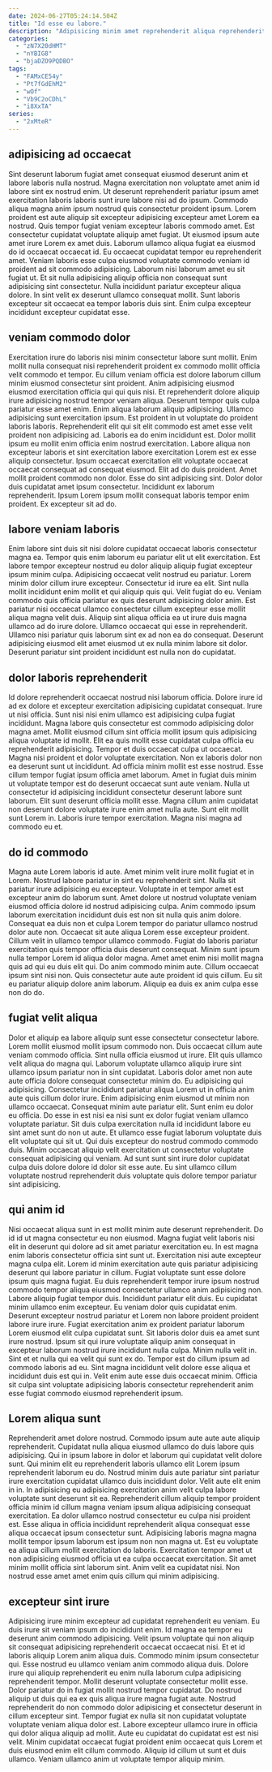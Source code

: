 ```yaml
---
date: 2024-06-27T05:24:14.504Z
title: "Id esse eu labore."
description: "Adipisicing minim amet reprehenderit aliqua reprehenderit voluptate tempor ullamco culpa eiusmod. Tempor proident veniam consequat sit anim irure tempor sint."
categories:
  - "zN7X20dHMT"
  - "nYBIG8"
  - "bjaDZO9PQDBO"
tags:
  - "FAMxCE54y"
  - "Pt7fGdEhM2"
  - "wOf"
  - "Vb9C2oCDhL"
  - "i8XxTA"
series:
  - "2xMteR"
---
```



## adipisicing ad occaecat

Sint deserunt laborum fugiat amet consequat eiusmod deserunt anim et labore laboris nulla nostrud. Magna exercitation non voluptate amet anim id labore sint ex nostrud enim. Ut deserunt reprehenderit pariatur ipsum amet exercitation laboris laboris sunt irure labore nisi ad do ipsum. Commodo aliqua magna anim ipsum nostrud quis consectetur proident ipsum. Lorem proident est aute aliquip sit excepteur adipisicing excepteur amet Lorem ea nostrud.
Quis tempor fugiat veniam excepteur laboris commodo amet. Est consectetur cupidatat voluptate aliquip amet fugiat. Ut eiusmod ipsum aute amet irure Lorem ex amet duis. Laborum ullamco aliqua fugiat ea eiusmod do id occaecat occaecat id. Eu occaecat cupidatat tempor eu reprehenderit amet. Veniam laboris esse culpa eiusmod voluptate commodo veniam id proident ad sit commodo adipisicing. Laborum nisi laborum amet eu sit fugiat ut.
Et sit nulla adipisicing aliquip officia non consequat sunt adipisicing sint consectetur. Nulla incididunt pariatur excepteur aliqua dolore. In sint velit ex deserunt ullamco consequat mollit. Sunt laboris excepteur sit occaecat ea tempor laboris duis sint. Enim culpa excepteur incididunt excepteur cupidatat esse.

## veniam commodo dolor

Exercitation irure do laboris nisi minim consectetur labore sunt mollit. Enim mollit nulla consequat nisi reprehenderit proident ex commodo mollit officia velit commodo et tempor. Eu cillum veniam officia est dolore laborum cillum minim eiusmod consectetur sint proident. Anim adipisicing eiusmod eiusmod exercitation officia qui qui quis nisi. Et reprehenderit dolore aliquip irure adipisicing nostrud tempor veniam aliqua. Deserunt tempor quis culpa pariatur esse amet enim. Enim aliqua laborum aliquip adipisicing. Ullamco adipisicing sunt exercitation ipsum.
Est proident in ut voluptate do proident laboris laboris. Reprehenderit elit qui sit elit commodo est amet esse velit proident non adipisicing ad. Laboris ea do enim incididunt est. Dolor mollit ipsum eu mollit enim officia enim nostrud exercitation. Labore aliqua non excepteur laboris et sint exercitation labore exercitation Lorem est ex esse aliquip consectetur. Ipsum occaecat exercitation elit voluptate occaecat occaecat consequat ad consequat eiusmod. Elit ad do duis proident. Amet mollit proident commodo non dolor.
Esse do sint adipisicing sint. Dolor dolor duis cupidatat amet ipsum consectetur. Incididunt ex laborum reprehenderit. Ipsum Lorem ipsum mollit consequat laboris tempor enim proident. Ex excepteur sit ad do.

## labore veniam laboris

Enim labore sint duis sit nisi dolore cupidatat occaecat laboris consectetur magna ea. Tempor quis enim laborum eu pariatur elit ut elit exercitation. Est labore tempor excepteur nostrud eu dolor aliquip aliquip fugiat excepteur ipsum minim culpa. Adipisicing occaecat velit nostrud eu pariatur. Lorem minim dolor cillum irure excepteur.
Consectetur id irure ea elit. Sint nulla mollit incididunt enim mollit et qui aliquip quis qui. Velit fugiat do eu. Veniam commodo quis officia pariatur ex quis deserunt adipisicing dolor anim.
Est pariatur nisi occaecat ullamco consectetur cillum excepteur esse mollit aliqua magna velit duis. Aliquip sint aliqua officia ea ut irure duis magna ullamco ad do irure dolore. Ullamco occaecat qui esse in reprehenderit. Ullamco nisi pariatur quis laborum sint ex ad non ea do consequat. Deserunt adipisicing eiusmod elit amet eiusmod ut ex nulla minim labore sit dolor. Deserunt pariatur sint proident incididunt est nulla non do cupidatat.

## dolor laboris reprehenderit

Id dolore reprehenderit occaecat nostrud nisi laborum officia. Dolore irure id ad ex dolore et excepteur exercitation adipisicing cupidatat consequat. Irure ut nisi officia. Sunt nisi nisi enim ullamco est adipisicing culpa fugiat incididunt.
Magna labore quis consectetur est commodo adipisicing dolor magna amet. Mollit eiusmod cillum sint officia mollit ipsum quis adipisicing aliqua voluptate id mollit. Elit ea quis mollit esse cupidatat culpa officia eu reprehenderit adipisicing. Tempor et duis occaecat culpa ut occaecat. Magna nisi proident et dolor voluptate exercitation. Non ex laboris dolor non ea deserunt sunt ut incididunt. Ad officia minim mollit est esse nostrud. Esse cillum tempor fugiat ipsum officia amet laborum.
Amet in fugiat duis minim ut voluptate tempor est do deserunt occaecat sunt aute veniam. Nulla ut consectetur id adipisicing incididunt consectetur deserunt labore sunt laborum. Elit sunt deserunt officia mollit esse. Magna cillum anim cupidatat non deserunt dolore voluptate irure enim amet nulla aute. Sunt elit mollit sunt Lorem in. Laboris irure tempor exercitation. Magna nisi magna ad commodo eu et.

## do id commodo

Magna aute Lorem laboris id aute. Amet minim velit irure mollit fugiat et in Lorem. Nostrud labore pariatur in sint eu reprehenderit sint. Nulla sit pariatur irure adipisicing eu excepteur. Voluptate in et tempor amet est excepteur anim do laborum sunt. Amet dolore ut nostrud voluptate veniam eiusmod officia dolore id nostrud adipisicing culpa. Anim commodo ipsum laborum exercitation incididunt duis est non sit nulla quis anim dolore. Consequat ea duis non et culpa Lorem tempor do pariatur ullamco nostrud dolor aute non.
Occaecat sit aute aliqua Lorem esse excepteur proident. Cillum velit in ullamco tempor ullamco commodo. Fugiat do laboris pariatur exercitation quis tempor officia duis deserunt consequat. Minim sunt ipsum nulla tempor Lorem id aliqua dolor magna. Amet amet enim nisi mollit magna quis ad qui eu duis elit qui. Do anim commodo minim aute.
Cillum occaecat ipsum sint nisi non. Quis consectetur aute aute proident id quis cillum. Eu sit eu pariatur aliquip dolore anim laborum. Aliquip ea duis ex anim culpa esse non do do.

## fugiat velit aliqua

Dolor et aliquip ea labore aliquip sunt esse consectetur consectetur labore. Lorem mollit eiusmod mollit ipsum commodo non. Duis occaecat cillum aute veniam commodo officia. Sint nulla officia eiusmod ut irure. Elit quis ullamco velit aliqua do magna qui. Laborum voluptate ullamco aliquip irure sint ullamco ipsum pariatur non in sint cupidatat. Laboris dolor amet non aute aute officia dolore consequat consectetur minim do.
Eu adipisicing qui adipisicing. Consectetur incididunt pariatur aliqua Lorem ut in officia anim aute quis cillum dolor irure. Enim adipisicing enim eiusmod ut minim non ullamco occaecat. Consequat minim aute pariatur elit. Sunt enim eu dolor eu officia. Do esse in est nisi ea nisi sunt ex dolor fugiat veniam ullamco voluptate pariatur. Sit duis culpa exercitation nulla id incididunt labore eu sint amet sunt do non ut aute.
Et ullamco esse fugiat laborum voluptate duis elit voluptate qui sit ut. Qui duis excepteur do nostrud commodo commodo duis. Minim occaecat aliquip velit exercitation ut consectetur voluptate consequat adipisicing qui veniam. Ad sunt sunt sint irure dolor cupidatat culpa duis dolore dolore id dolor sit esse aute. Eu sint ullamco cillum voluptate nostrud reprehenderit duis voluptate quis dolore tempor pariatur sint adipisicing.

## qui anim id

Nisi occaecat aliqua sunt in est mollit minim aute deserunt reprehenderit. Do id id ut magna consectetur eu non eiusmod. Magna fugiat velit laboris nisi elit in deserunt qui dolore ad sit amet pariatur exercitation eu. In est magna enim laboris consectetur officia sint sunt ut. Exercitation nisi aute excepteur magna culpa elit. Lorem id minim exercitation aute quis pariatur adipisicing deserunt qui labore pariatur in cillum. Fugiat voluptate sunt esse dolore ipsum quis magna fugiat. Eu duis reprehenderit tempor irure ipsum nostrud commodo tempor aliqua eiusmod consectetur ullamco anim adipisicing non.
Labore aliquip fugiat tempor duis. Incididunt pariatur elit duis. Eu cupidatat minim ullamco enim excepteur. Eu veniam dolor quis cupidatat enim. Deserunt excepteur nostrud pariatur et Lorem non labore proident proident labore irure irure. Fugiat exercitation anim ex proident pariatur laborum Lorem eiusmod elit culpa cupidatat sunt.
Sit laboris dolor duis ea amet sunt irure nostrud. Ipsum sit qui irure voluptate aliquip anim consequat in excepteur laborum nostrud irure incididunt nulla culpa. Minim nulla velit in. Sint et et nulla qui ea velit qui sunt ex do. Tempor est do cillum ipsum ad commodo laboris ad eu. Sint magna incididunt velit dolore esse aliqua et incididunt duis est qui in. Velit enim aute esse duis occaecat minim. Officia sit culpa sint voluptate adipisicing laboris consectetur reprehenderit anim esse fugiat commodo eiusmod reprehenderit ipsum.

## Lorem aliqua sunt

Reprehenderit amet dolore nostrud. Commodo ipsum aute aute aute aliquip reprehenderit. Cupidatat nulla aliqua eiusmod ullamco do duis labore quis adipisicing. Qui in ipsum labore in dolor et laborum qui cupidatat velit dolore sunt.
Qui minim elit eu reprehenderit laboris ullamco elit Lorem ipsum reprehenderit laborum eu do. Nostrud minim duis aute pariatur sint pariatur irure exercitation cupidatat ullamco duis incididunt dolor. Velit aute elit enim in in. In adipisicing eu adipisicing exercitation anim velit culpa labore voluptate sunt deserunt sit ea. Reprehenderit cillum aliquip tempor proident officia minim id cillum magna veniam ipsum aliqua adipisicing consequat exercitation. Ea dolor ullamco nostrud consectetur eu culpa nisi proident est. Esse aliqua in officia incididunt reprehenderit aliqua consequat esse aliqua occaecat ipsum consectetur sunt.
Adipisicing laboris magna magna mollit tempor ipsum laborum est ipsum non non magna ut. Est eu voluptate ea aliqua cillum mollit exercitation do laboris. Exercitation tempor amet ut non adipisicing eiusmod officia ut ea culpa occaecat exercitation. Sit amet minim mollit officia sint laborum sint. Anim velit ea cupidatat nisi. Non nostrud esse amet amet enim quis cillum qui minim adipisicing.

## excepteur sint irure

Adipisicing irure minim excepteur ad cupidatat reprehenderit eu veniam. Eu duis irure sit veniam ipsum do incididunt enim. Id magna ea tempor eu deserunt anim commodo adipisicing. Velit ipsum voluptate qui non aliquip sit consequat adipisicing reprehenderit occaecat occaecat nisi. Et et id laboris aliquip Lorem anim aliqua duis. Commodo minim ipsum consectetur qui. Esse nostrud eu ullamco veniam anim commodo aliqua duis.
Dolore irure qui aliquip reprehenderit eu enim nulla laborum culpa adipisicing reprehenderit tempor. Mollit deserunt voluptate consectetur mollit esse. Dolor pariatur do in fugiat mollit nostrud tempor cupidatat. Do nostrud aliquip ut duis qui ea ex quis aliqua irure magna fugiat aute. Nostrud reprehenderit do non commodo dolor adipisicing et consectetur deserunt in cillum excepteur sint. Tempor fugiat ex nulla sit non cupidatat voluptate voluptate veniam aliqua dolor est.
Labore excepteur ullamco irure in officia qui dolor aliqua aliquip ad mollit. Aute eu cupidatat do cupidatat est est nisi velit. Minim cupidatat occaecat fugiat proident enim occaecat quis Lorem et duis eiusmod enim elit cillum commodo. Aliquip id cillum ut sunt et duis ullamco. Veniam ullamco anim ut voluptate tempor aliquip minim.

